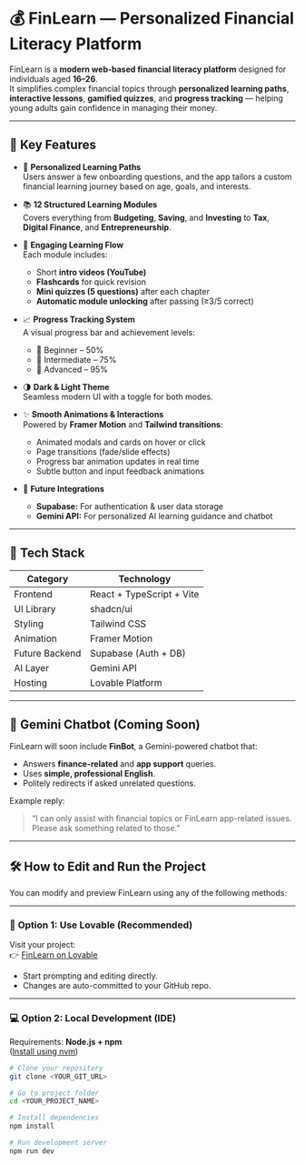 # 💰 FinLearn — Personalized Financial Literacy Platform  

FinLearn is a **modern web-based financial literacy platform** designed for individuals aged **16–26**.  
It simplifies complex financial topics through **personalized learning paths**, **interactive lessons**, **gamified quizzes**, and **progress tracking** — helping young adults gain confidence in managing their money.

---

## 🚀 Key Features  

- 🎯 **Personalized Learning Paths**  
  Users answer a few onboarding questions, and the app tailors a custom financial learning journey based on age, goals, and interests.

- 📚 **12 Structured Learning Modules**  
  Covers everything from **Budgeting**, **Saving**, and **Investing** to **Tax**, **Digital Finance**, and **Entrepreneurship**.

- 🧩 **Engaging Learning Flow**  
  Each module includes:
  - Short **intro videos (YouTube)**
  - **Flashcards** for quick revision
  - **Mini quizzes (5 questions)** after each chapter  
  - **Automatic module unlocking** after passing (≥3/5 correct)

- 📈 **Progress Tracking System**  
  A visual progress bar and achievement levels:
  - 🥉 Beginner – 50%  
  - 🥈 Intermediate – 75%  
  - 🥇 Advanced – 95%  

- 🌗 **Dark & Light Theme**  
  Seamless modern UI with a toggle for both modes.

- ✨ **Smooth Animations & Interactions**  
  Powered by **Framer Motion** and **Tailwind transitions**:
  - Animated modals and cards on hover or click  
  - Page transitions (fade/slide effects)  
  - Progress bar animation updates in real time  
  - Subtle button and input feedback animations  

- 🤖 **Future Integrations**  
  - **Supabase:** For authentication & user data storage  
  - **Gemini API:** For personalized AI learning guidance and chatbot  

---

## 🧠 Tech Stack  

| Category | Technology |
|-----------|-------------|
| Frontend | React + TypeScript + Vite |
| UI Library | shadcn/ui |
| Styling | Tailwind CSS |
| Animation | Framer Motion |
| Future Backend | Supabase (Auth + DB) |
| AI Layer | Gemini API |
| Hosting | Lovable Platform |

---

## 💬 Gemini Chatbot (Coming Soon)  

FinLearn will soon include **FinBot**, a Gemini-powered chatbot that:  
- Answers **finance-related** and **app support** queries.  
- Uses **simple, professional English**.  
- Politely redirects if asked unrelated questions.  

Example reply:  
> “I can only assist with financial topics or FinLearn app-related issues. Please ask something related to those.”

---

## 🛠️ How to Edit and Run the Project  

You can modify and preview FinLearn using any of the following methods:

---

### 🩵 **Option 1: Use Lovable (Recommended)**  

Visit your project:  
👉 [FinLearn on Lovable](https://lovable.dev/projects/6b4f36ca-3383-4690-b569-16a8941a74bb)  

- Start prompting and editing directly.  
- Changes are auto-committed to your GitHub repo.  

---

### 💻 **Option 2: Local Development (IDE)**  

Requirements: **Node.js + npm**  
([Install using nvm](https://github.com/nvm-sh/nvm#installing-and-updating))

```bash
# Clone your repository
git clone <YOUR_GIT_URL>

# Go to project folder
cd <YOUR_PROJECT_NAME>

# Install dependencies
npm install

# Run development server
npm run dev
